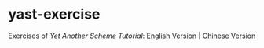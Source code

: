 # yast-exercise
Exercises of *Yet Another Scheme Tutorial*: [English Version](http://www.shido.info/lisp/idx_scm_e.html) | [Chinese Version](http://deathking.github.io/yast-cn/)
